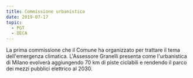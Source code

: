 ```yaml
---
title: Commissione urbanistica
date: 2019-07-17
topic:
  - PGT
  - DECA
---
```


La prima commissione che il Comune ha organizzato per trattare il tema dell'emergenza climatica.
L'Assessore Granelli presenta come l'urbanistica di Milano evolverà aggiungendo 70 km di piste ciclabili e rendendo il parco dei mezzi pubblici elettrico al 2030.